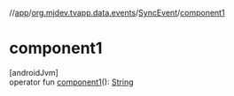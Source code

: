 //[app](../../../index.md)/[org.mjdev.tvapp.data.events](../index.md)/[SyncEvent](index.md)/[component1](component1.md)

# component1

[androidJvm]\
operator fun [component1](component1.md)(): [String](https://kotlinlang.org/api/latest/jvm/stdlib/kotlin/-string/index.html)

